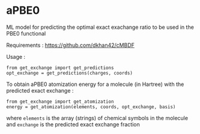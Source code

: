# aPBE0
ML model for predicting the optimal exact exachange ratio to be used in the PBE0 functional


Requirements : https://github.com/dkhan42/cMBDF

Usage :

```
from get_exchange import get_predictions
opt_exchange = get_predictions(charges, coords)
```

To obtain aPBE0 atomization energy for a molecule (in Hartree) with the predicted exact exchange :

```
from get_exchange import get_atomization
energy = get_atomization(elements, coords, opt_exchange, basis)
```

where `elements` is the array (strings) of chemical symbols in the molecule and `exchange` is the predicted exact exchange fraction 
